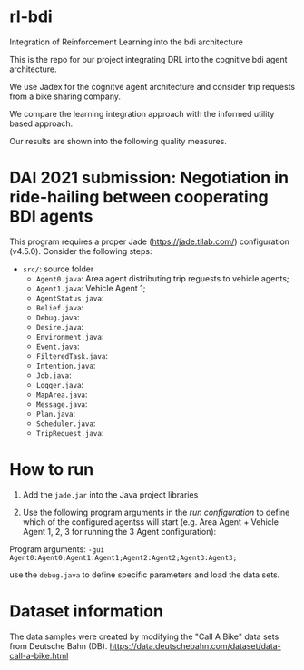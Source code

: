 # rl-bdi
Integration of Reinforcement Learning into the bdi architecture


This is the repo for our project integrating DRL into the cognitive bdi agent architecture.

We use Jadex for the cognitve agent architecture and consider trip requests from a bike sharing company. 

We compare the learning integration approach with the informed utility based approach. 

Our results are shown into the following quality measures.




# DAI 2021 submission: Negotiation in ride-hailing between cooperating BDI agents

This program requires a proper Jade (https://jade.tilab.com/) configuration (v4.5.0). Consider the following steps: 

- `src/`: source folder 
  - `Agent0.java`: Area agent distributing trip reguests to vehicle agents;
  - `Agent1.java`: Vehicle Agent 1;
  - `AgentStatus.java`:
  - `Belief.java`:
  - `Debug.java`:
  - `Desire.java`:
  - `Environment.java`:
  - `Event.java`:
  - `FilteredTask.java`:
  - `Intention.java`:
  - `Job.java`:
  - `Logger.java`:
  - `MapArea.java`:
  - `Message.java`:
  - `Plan.java`:
  - `Scheduler.java`:
  - `TripRequest.java`:


# How to run

1. Add the `jade.jar` into the  Java project libraries

2. Use the following program arguments in the *run configuration* to define which of the configured agentss will start (e.g. Area Agent + Vehicle Agent 1, 2, 3 for running the 3 Agent configuration):

Program arguments:
`-gui Agent0:Agent0;Agent1:Agent1;Agent2:Agent2;Agent3:Agent3;`

use the `debug.java` to define specific parameters and load the data sets.



# Dataset information

The data samples were created by modifying the "Call A Bike" data sets from Deutsche Bahn (DB).
https://data.deutschebahn.com/dataset/data-call-a-bike.html 










